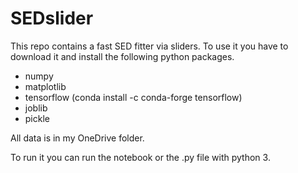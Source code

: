 # SEDslider

This repo contains a fast SED fitter via sliders. To use it you have to download it and install the following python packages.
- numpy
- matplotlib
- tensorflow (conda install -c conda-forge tensorflow)
- joblib
- pickle

All data is in my OneDrive folder.

To run it you can run the notebook or the .py file with python 3.
